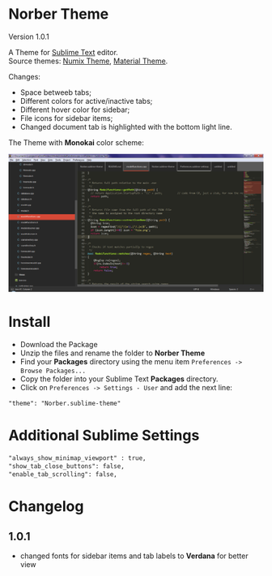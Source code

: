
# Norber Theme

Version 1.0.1

A Theme for [Sublime Text](http://sublimetext.com) editor.  
Source themes: [Numix Theme](https://github.com/nauzethc/sublime-text-numix), [Material Theme](https://github.com/equinusocio/material-theme).

Changes:
- Space betweeb tabs;
- Different colors for active/inactive tabs;
- Different hover color for sidebar;
- File icons for sidebar items;
- Changed document tab is highlighted with the bottom light line.

The Theme with **Monokai** color scheme:

![Screenshot](images/norber_theme_1.png)


# Install

  - Download the Package
  - Unzip the files and rename the folder to **Norber Theme**
  - Find your **Packages** directory using the menu item `Preferences -> Browse Packages...`
  - Copy the folder into your Sublime Text **Packages** directory.
  - Click on `Preferences -> Settings - User` and add the next line:
  
  ```
  "theme": "Norber.sublime-theme"
  ```

# Additional Sublime Settings

  ```
  "always_show_minimap_viewport" : true,
  "show_tab_close_buttons": false,
  "enable_tab_scrolling": false,
  ```

# Changelog

## 1.0.1

- changed fonts for sidebar items and tab labels to **Verdana** for better view
